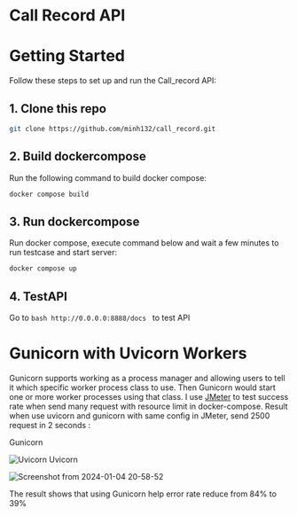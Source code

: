 # Call Record API
# Getting Started
Follơw these steps to set up and run the Call_record API:
## 1. Clone this repo
```bash
git clone https://github.com/minh132/call_record.git
```
## 2. Build dockercompose 
Run the following command to build docker compose:
```bash
docker compose build
```
## 3. Run dockercompose
Run docker compose, execute command below and wait a few minutes to run testcase and start server:
```bash
docker compose up
```
## 4. TestAPI
Go to ```bash http://0.0.0.0:8888/docs ``` to test API

# Gunicorn with Uvicorn Workers
Gunicorn supports working as a process manager and allowing users to tell it which specific worker process class to use. Then Gunicorn would start one or more worker processes using that class.
I use [JMeter](https://jmeter.apache.org/) to test success rate when send many request with resource limit in docker-compose. Result when use uvicorn and gunicorn with same config in JMeter, send 2500 request in 2 seconds :

Gunicorn

![Uvicorn](https://github.com/minh132/call_record/assets/89315105/b2e4eab0-a9b6-4467-be0f-798a436a9fb6)
Uvicorn

![Screenshot from 2024-01-04 20-58-52](https://github.com/minh132/call_record/assets/89315105/d1971586-4b35-4b11-b4ff-fee12062fd79)

The result shows that using Gunicorn help error rate reduce from 84% to 39%
